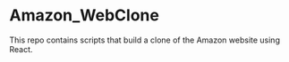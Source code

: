 # Amazon_WebClone

This repo contains scripts that build a clone of the Amazon website using React.
